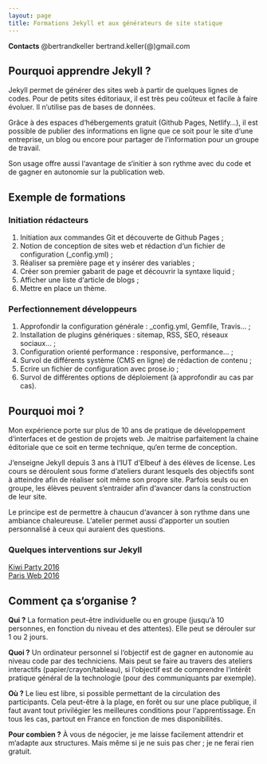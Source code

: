 ```yaml
---
layout: page
title: Formations Jekyll et aux générateurs de site statique
---
```


**Contacts**
@bertrandkeller
bertrand.keller(@)gmail.com

## Pourquoi apprendre Jekyll ?

Jekyll permet de générer des sites web à partir de quelques lignes de codes. Pour de petits sites éditoriaux, il est très peu coûteux et facile à faire évoluer. Il n‘utilise pas de bases de données.

Grâce à des espaces d‘hébergements gratuit (Github Pages, Netlify…), il est possible de publier des informations en ligne que ce soit pour le site d‘une entreprise, un blog ou encore pour partager de l‘information pour un groupe de travail.

Son usage offre aussi l‘avantage de s‘initier à son rythme avec du code et de gagner en autonomie sur la publication web.

## Exemple de formations

### Initiation rédacteurs

 1. Initiation aux commandes Git et découverte de Github Pages ;
 2. Notion de conception de sites web et rédaction d‘un fichier de configuration (_config.yml) ;
 3. Réaliser sa première page et y insérer des variables ;
 4. Créer son premier gabarit de page et découvrir la syntaxe liquid ;
 5. Afficher une liste d‘article de blogs ;
 6. Mettre en place un thème.

### Perfectionnement développeurs

  1. Approfondir la configuration générale : _config.yml, Gemfile, Travis… ;
  2. Installation de plugins génériques : sitemap, RSS, SEO, réseaux sociaux… ;
  3. Configuration orienté performance : responsive, performance… ;
  4. Survol de différents système (CMS en ligne) de rédaction de contenu ;
  4. Ecrire un fichier de configuration avec prose.io ;
  5. Survol de différentes options de déploiement (à approfondir au cas par cas).

## Pourquoi moi ?

Mon expérience porte sur plus de 10 ans de pratique de développement d‘interfaces et de gestion de projets web. Je maitrise parfaitement la chaine éditoriale que ce soit en terme technique, qu‘en terme de conception. 

J‘enseigne Jekyll depuis 3 ans à l‘IUT d‘Elbeuf à des élèves de license. Les cours se déroulent sous forme d‘ateliers durant lesquels des objectifs sont à atteindre afin de réaliser soit même son propre site. Parfois seuls ou en groupe, les élèves peuvent s‘entraider afin d‘avancer dans la construction de leur site.

Le principe est de permettre à chaucun d‘avancer à son rythme dans une ambiance chaleureuse. L‘atelier permet aussi d‘apporter un soutien personnalisé à ceux qui auraient des questions.

### Quelques interventions sur Jekyll
[Kiwi Party 2016](https://vimeo.com/179314577)  
[Paris Web 2016](http://frank.taillandier.me/2016/10/02/ne-passons-pas-a-cote-des-choses-simples/)

## Comment ça s‘organise ?

**Qui ?**
La formation peut-être individuelle ou en groupe (jusqu‘à 10 personnes, en fonction du niveau et des attentes). Elle peut se dérouler sur 1 ou 2 jours.

**Quoi ?**
Un ordinateur personnel si l‘objectif est de gagner en autonomie au niveau code par des techniciens. Mais peut se faire au travers des ateliers interactifs (papier/crayon/tableau), si l‘objectif est de comprendre l‘intérêt pratique général de la technologie (pour des communiquants par exemple).

**Où ?**
Le lieu est libre, si possible permettant de la circulation des participants. Cela peut-être à la plage, en forêt ou sur une place publique, il faut avant tout privilégier les meilleures conditions pour l‘apprentissage. En tous les cas, partout en France en fonction de mes disponibilités.

**Pour combien ?**
À vous de négocier, je me laisse facilement attendrir et m‘adapte aux structures. Mais même si je ne suis pas cher ; je ne ferai rien gratuit.
